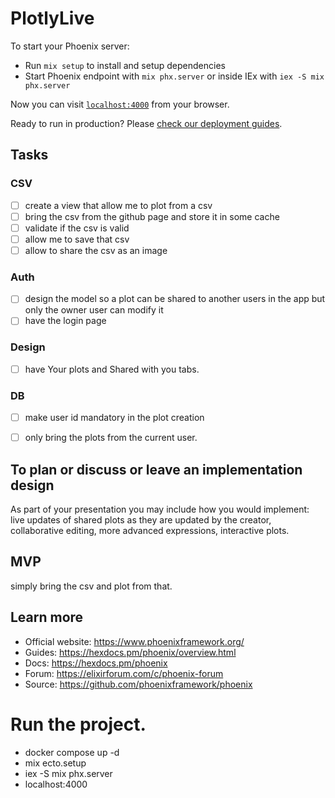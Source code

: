 # PlotlyLive

To start your Phoenix server:

  * Run `mix setup` to install and setup dependencies
  * Start Phoenix endpoint with `mix phx.server` or inside IEx with `iex -S mix phx.server`

Now you can visit [`localhost:4000`](http://localhost:4000) from your browser.

Ready to run in production? Please [check our deployment guides](https://hexdocs.pm/phoenix/deployment.html).

## Tasks

### CSV
- [ ] create a view that allow me to plot from a csv
- [ ] bring the csv from the github page and store it in some cache
- [ ] validate if the csv is valid
- [ ] allow me to save that csv
- [ ] allow to share the csv as an image

### Auth
- [ ] design the model so a plot can be shared to another users in the app but only
the owner user can modify it
- [ ] have the login page

### Design
- [ ] have Your plots and Shared with you tabs.

### DB
-  [ ] make user id mandatory in the plot creation
- [ ] only bring the plots from the current user.


## To plan or discuss or leave an implementation design
As part of your presentation you may include how you would implement: live updates of shared plots as they are updated by the creator, collaborative editing, more advanced expressions, interactive plots.

## MVP
simply bring the csv and plot from that.


## Learn more
  * Official website: https://www.phoenixframework.org/
  * Guides: https://hexdocs.pm/phoenix/overview.html
  * Docs: https://hexdocs.pm/phoenix
  * Forum: https://elixirforum.com/c/phoenix-forum
  * Source: https://github.com/phoenixframework/phoenix


# Run the project.
- docker compose up -d
- mix ecto.setup
- iex -S mix phx.server
- localhost:4000

